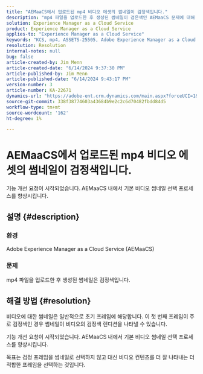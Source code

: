 ```yaml
---
title: "AEMaaCS에서 업로드된 mp4 비디오 에셋의 썸네일이 검정색입니다."
description: "mp4 파일을 업로드한 후 생성된 썸네일이 검은색인 AEMaaCS 문제에 대해 알아봅니다."
solution: Experience Manager as a Cloud Service
product: Experience Manager as a Cloud Service
applies-to: "Experience Manager as a Cloud Service"
keywords: "KCS, mp4, ASSETS-25505, Adobe Experience Manager as a Cloud Service, AEMaaCS, FAQ, 검은색 글꼴, 썸네일"
resolution: Resolution
internal-notes: null
bug: false
article-created-by: Jim Menn
article-created-date: "6/14/2024 9:37:30 PM"
article-published-by: Jim Menn
article-published-date: "6/14/2024 9:43:17 PM"
version-number: 3
article-number: KA-22671
dynamics-url: "https://adobe-ent.crm.dynamics.com/main.aspx?forceUCI=1&pagetype=entityrecord&etn=knowledgearticle&id=dfba894c-962a-ef11-840a-000d3a5a67ba"
source-git-commit: 338f38774603a43684b9e2c2c6d70482fbdd84d5
workflow-type: tm+mt
source-wordcount: '162'
ht-degree: 1%

---
```


# AEMaaCS에서 업로드된 mp4 비디오 에셋의 썸네일이 검정색입니다.


기능 개선 요청이 시작되었습니다.<b> </b>AEMaaCS 내에서 기본 비디오 썸네일 선택 프로세스를 향상시킵니다.

## 설명 {#description}


### 환경 

Adobe Experience Manager as a Cloud Service (AEMaaCS)

### 문제

mp4 파일을 업로드한 후 생성된 썸네일은 검정색입니다.


## 해결 방법 {#resolution}


비디오에 대한 썸네일은 일반적으로 초기 프레임에 해당합니다. 이 첫 번째 프레임이 주로 검정색인 경우 썸네일이 비디오의 검정색 렌디션을 나타낼 수 있습니다.

기능 개선 요청이 시작되었습니다.<b> </b>AEMaaCS 내에서 기본 비디오 썸네일 선택 프로세스를 향상시킵니다.

목표는 검정 프레임을 썸네일로 선택하지 않고 대신 비디오 컨텐츠를 더 잘 나타내는 더 적합한 프레임을 선택하는 것입니다.


